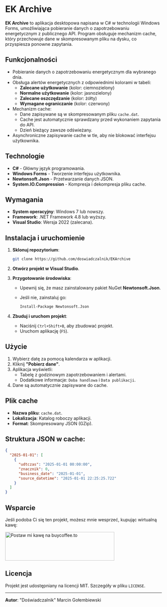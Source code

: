 # EK Archive

**EK Archive** to aplikacja desktopowa napisana w C# w technologii Windows Forms, umożliwiająca pobieranie danych o zapotrzebowaniu energetycznym z publicznego API. Program obsługuje mechanizm cache, który przechowuje dane w skompresowanym pliku na dysku, co przyspiesza ponowne zapytania.

## Funkcjonalności

- Pobieranie danych o zapotrzebowaniu energetycznym dla wybranego dnia.
- Obsługa alertów energetycznych z odpowiednimi kolorami w tabeli:
  - **Zalecane użytkowanie** (kolor: ciemnozielony)
  - **Normalne użytkowanie** (kolor: jasnozielony)
  - **Zalecane oszczędzanie** (kolor: żółty)
  - **Wymagane ograniczanie** (kolor: czerwony)
- Mechanizm cache:
  - Dane zapisywane są w skompresowanym pliku `cache.dat`.
  - Cache jest automatycznie sprawdzany przed wykonaniem zapytania do API.
  - Dzień bieżący zawsze odświeżany.
- Asynchroniczne zapisywanie cache w tle, aby nie blokować interfejsu użytkownika.

## Technologie

- **C#** - Główny język programowania.
- **Windows Forms** - Tworzenie interfejsu użytkownika.
- **Newtonsoft.Json** - Przetwarzanie danych JSON.
- **System.IO.Compression** - Kompresja i dekompresja pliku cache.

## Wymagania

- **System operacyjny**: Windows 7 lub nowszy.
- **Framework**: .NET Framework 4.8 lub wyższy.
- **Visual Studio**: Wersja 2022 (zalecana).

## Instalacja i uruchomienie

1. **Sklonuj repozytorium**:
   
   ```bash
   git clone https://github.com/doswiadczalnik/EKArchive
   ```

2. **Otwórz projekt w Visual Studio**.

3. **Przygotowanie środowiska**:
   
   - Upewnij się, że masz zainstalowany pakiet NuGet **Newtonsoft.Json**.
   
   - Jeśli nie, zainstaluj go:
     
     ```bash
     Install-Package Newtonsoft.Json
     ```

4. **Zbuduj i uruchom projekt**:
   
   - Naciśnij `Ctrl+Shift+B`, aby zbudować projekt.
   - Uruchom aplikację (`F5`).

## Użycie

1. Wybierz datę za pomocą kalendarza w aplikacji.
2. Kliknij **"Pobierz dane"**.
3. Aplikacja wyświetli:
   - Tabelę z godzinowym zapotrzebowaniem i alertami.
   - Dodatkowe informacje: `Doba handlowa` i `Data publikacji`.
4. Dane są automatycznie zapisywane do cache.

## Plik cache

- **Nazwa pliku**: `cache.dat`.
- **Lokalizacja**: Katalog roboczy aplikacji.
- **Format**: Skompresowany JSON (GZip).

## Struktura JSON w cache:

```json
{
  "2025-01-01": [
    {
      "udtczas": "2025-01-01 00:00:00",
      "znacznik": 0,
      "business_date": "2025-01-01",
      "source_datetime": "2025-01-01 22:25:25.722"
    }
  ]
}
```

## Wsparcie

Jeśli podoba Ci się ten projekt, możesz mnie wesprzeć, kupując wirtualną kawę:

<a href="https://buycoffee.to/doswiadczalnik" target="_blank"><img src="https://buycoffee.to/img/share-button-primary.png" style="width: 351px; height: 92px" alt="Postaw mi kawę na buycoffee.to"></a>

## Licencja

Projekt jest udostępniany na licencji MIT. Szczegóły w pliku `LICENSE`.

---

**Autor**: "Doświadczalnik" Marcin Gołembiewski

